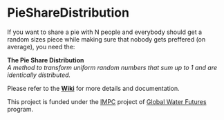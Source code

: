 # PieShareDistribution

If you want to share a pie with N people and everybody should get a random sizes piece while making sure that nobody gets preffered (on average), you need the:

**The Pie Share Distribution**<br>
_A method to transform uniform random numbers that sum up to 1 and are identically distributed._

Please refer to the [**Wiki**](https://github.com/julemai/GRIP-E/wiki) for more details and documentation.

This project is funded under the [IMPC](https://gwf.usask.ca/impc/) project of [Global Water Futures](https://gwf.usask.ca) program.
